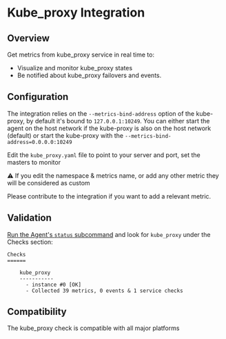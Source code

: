 # Kube_proxy Integration

## Overview

Get metrics from kube_proxy service in real time to:

* Visualize and monitor kube_proxy states
* Be notified about kube_proxy failovers and events.

## Configuration

The integration relies on the `--metrics-bind-address` option of the kube-proxy, by default it's bound to `127.0.0.1:10249`.
You can either start the agent on the host network if the kube-proxy is also on the host network (default) or start the kube-proxy with the `--metrics-bind-address=0.0.0.0:10249`

Edit the `kube_proxy.yaml` file to point to your server and port, set the masters to monitor

⚠️ If you edit the namespace & metrics name, or add any other metric they will be considered as custom

Please contribute to the integration if you want to add a relevant metric.

## Validation

[Run the Agent's `status` subcommand][1] and look for `kube_proxy` under the Checks section:

    Checks
    ======

        kube_proxy
        -----------
          - instance #0 [OK]
          - Collected 39 metrics, 0 events & 1 service checks

## Compatibility

The kube_proxy check is compatible with all major platforms


[1]: https://docs.datadoghq.com/agent/faq/agent-status-and-information/
